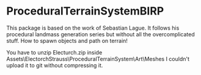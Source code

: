 # ProceduralTerrainSystemBIRP
This package is based on the work of Sebastian Lague. It follows his procedural landmass generation series but without all the overcomplicated stuff. How to spawn objects and path on terrain!


You have to unzip Electurch.zip inside Assets\ElectorchStrauss\ProceduralTerrainSystem\Art\Meshes
I couldn't upload it to git without compressing it.
